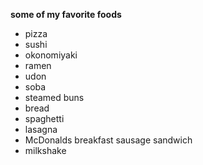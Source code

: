 **some of my favorite foods**
 - pizza
 - sushi
 - okonomiyaki
 - ramen
 - udon
 - soba
 - steamed buns
 - bread
 - spaghetti
 - lasagna
 - McDonalds breakfast sausage sandwich
 - milkshake